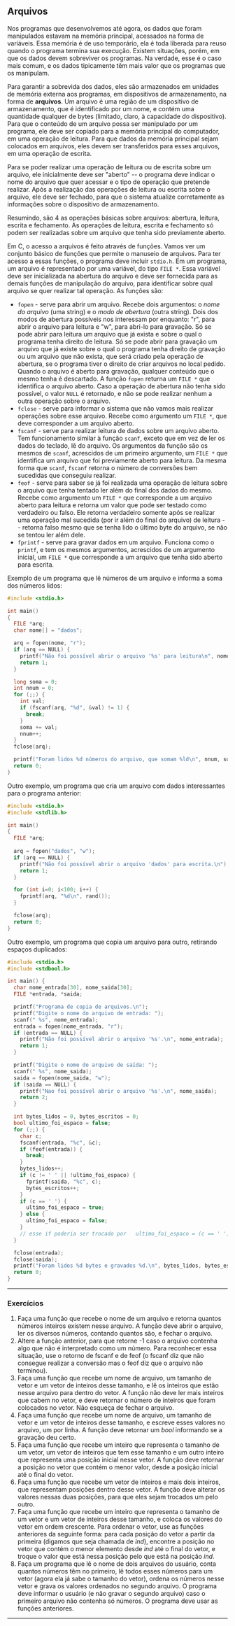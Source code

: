 ## Arquivos

Nos programas que desenvolvemos até agora, os dados que foram manipulados estavam na memória principal, acessados na forma de variáveis.
Essa memória é de uso temporário, ela é toda liberada para reuso quando o programa termina sua execução.
Existem situações, porém, em que os dados devem sobreviver os programas. Na verdade, esse é o caso mais comum, e os dados tipicamente têm mais valor que os programas que os manipulam.

Para garantir a sobrevida dos dados, eles são armazenados em unidades de memória externa aos programas, em dispositivos de armazenamento, na forma de **arquivos**.
Um arquivo é uma região de um dispositivo de armazenamento, que é identificado por um nome, e contém uma quantidade qualquer de bytes (limitado, claro, à capacidade do dispositivo).
Para que o conteúdo de um arquivo possa ser manipulado por um programa, ele deve ser copiado para a memória principal do computador, em uma operação de leitura.
Para que dados da memória principal sejam colocados em arquivos, eles devem ser transferidos para esses arquivos, em uma operação de escrita.

Para se poder realizar uma operação de leitura ou de escrita sobre um arquivo, ele inicialmente deve ser "aberto" -- o programa deve indicar o nome do arquivo que quer acessar e o tipo de operação que pretende realizar.
Após a realização das operações de leitura ou escrita sobre o arquivo, ele deve ser fechado, para que o sistema atualize corretamente as informações sobre o dispositivo de armazenamento.

Resumindo, são 4 as operações básicas sobre arquivos: abertura, leitura, escrita e fechamento. As operações de leitura, escrita e fechamento só podem ser realizadas sobre um arquivo que tenha sido previamente aberto.

Em C, o acesso a arquivos é feito através de funções. 
Vamos ver um conjunto básico de funções que permite o manuseio de arquivos.
Para ter acesso a essas funções, o programa deve incluir `stdio.h`.
Em um programa, um arquivo é representado por uma variável, do tipo `FILE *`.
Essa variável deve ser inicializada na abertura do arquivo e deve ser fornecida para as demais funções de manipulação do arquivo, para identificar sobre qual arquivo se quer realizar tal operação.
As funções são:

- `fopen` - serve para abrir um arquivo. Recebe dois argumentos: o *nome do arquivo* (uma string) e o *modo de abertura* (outra string). Dois dos modos de abertura possíveis nos interessam por enquanto: "r", para abrir o arquivo para leitura e "w", para abri-lo para gravação.
Só se pode abrir para leitura um arquivo que já exista e sobre o qual o programa tenha direito de leitura.
Só se pode abrir para gravação um arquivo que já existe sobre o qual o programa tenha direito de gravação ou um arquivo que não exista, que será criado pela operação de abertura, se o programa tiver o direito de criar arquivos no local pedido.
Quando o arquivo é aberto para gravação, qualquer conteúdo que o mesmo tenha é descartado.
A função `fopen` returna um `FILE *` que identifica o arquivo aberto.
Caso a operação de abertura não tenha sido possível, o valor `NULL` é retornado, e não se pode realizar nenhum a outra operação sobre o arquivo.
- `fclose` - serve para informar o sistema que não vamos mais realizar operações sobre esse arquivo. Recebe como argumento um `FILE *`, que deve corresponder a um arquivo aberto.
- `fscanf` - serve para realizar leitura de dados sobre um arquivo aberto.
Tem funcionamento similar à função `scanf`, exceto que em vez de ler os dados do teclado, lê do arquivo.
Os argumentos da função são os mesmos de `scanf`, acrescidos de um primeiro argumento, um `FILE *` que identifica um arquivo que foi previamente aberto para leitura.
Da mesma forma que `scanf`, `fscanf` retorna o número de conversões bem sucedidas que conseguiu realizar.
- `feof` - serve para saber se já foi realizada uma operação de leitura sobre o arquivo que tenha tentado ler além do final dos dados do mesmo.
Recebe como argumento um `FILE *` que corresponde a um arquivo aberto para leitura e retorna um valor que pode ser testado como verdadeiro ou falso. Ele retorna verdadeiro somente após se realizar uma operação mal sucedida (por ir além do final do arquivo) de leitura -- retorna falso mesmo que se tenha lido o último byte do arquivo, se não se tentou ler além dele.
- `fprintf` - serve para gravar dados em um arquivo.
Funciona como o `printf`, e tem os mesmos argumentos, acrescidos de um argumento inicial, um `FILE *` que corresponde a um arquivo que tenha sido aberto para escrita.

Exemplo de um programa que lê números de um arquivo e informa a soma dos números lidos:

```c
#include <stdio.h>

int main()
{
  FILE *arq;
  char nome[] = "dados";

  arq = fopen(nome, "r");
  if (arq == NULL) {
    printf("Não foi possível abrir o arquivo '%s' para leitura\n", nome);
    return 1;
  }

  long soma = 0;
  int nnum = 0;
  for (;;) {
    int val;
    if (fscanf(arq, "%d", &val) != 1) {
      break;
    }
    soma += val;
    nnum++;
  }
  fclose(arq);

  printf("Foram lidos %d números do arquivo, que somam %ld\n", nnum, soma);
  return 0;
}
```

Outro exemplo, um programa que cria um arquivo com dados interessantes para o programa anterior:
```c
#include <stdio.h>
#include <stdlib.h>

int main()
{
  FILE *arq;
  
  arq = fopen("dados", "w");
  if (arq == NULL) {
    printf("Não foi possível abrir o arquivo 'dados' para escrita.\n");
    return 1;
  }

  for (int i=0; i<100; i++) {
    fprintf(arq, "%d\n", rand());
  }

  fclose(arq);
  return 0;
}
```

Outro exemplo, um programa que copia um arquivo para outro, retirando espaços duplicados:
```c
#include <stdio.h>
#include <stdbool.h>

int main() {
  char nome_entrada[30], nome_saida[30];
  FILE *entrada, *saida;

  printf("Programa de copia de arquivos.\n");
  printf("Digite o nome do arquivo de entrada: ");
  scanf(" %s", nome_entrada);
  entrada = fopen(nome_entrada, "r");
  if (entrada == NULL) {
    printf("Não foi possível abrir o arquivo '%s'.\n", nome_entrada);
    return 1;
  }

  printf("Digite o nome do arquivo de saída: ");
  scanf(" %s", nome_saida);
  saida = fopen(nome_saida, "w");
  if (saida == NULL) {
    printf("Nao foi possível abrir o arquivo '%s'.\n", nome_saida);
    return 2;
  }

  int bytes_lidos = 0, bytes_escritos = 0;
  bool ultimo_foi_espaco = false;
  for (;;) {
    char c;
    fscanf(entrada, "%c", &c);
    if (feof(entrada)) {
      break;
    }
    bytes_lidos++;
    if (c != ' ' || !ultimo_foi_espaco) {
      fprintf(saida, "%c", c);
      bytes_escritos++;
    }
    if (c == ' ') {
      ultimo_foi_espaco = true;
    } else {
      ultimo_foi_espaco = false;
    }
    // esse if poderia ser trocado por   ultimo_foi_espaco = (c == ' ');
  }

  fclose(entrada);
  fclose(saida);
  printf("Foram lidos %d bytes e gravados %d.\n", bytes_lidos, bytes_escritos);
  return 0;
}
```

* * *

### Exercícios

1. Faça uma função que recebe o nome de um arquivo e retorna quantos números inteiros existem nesse arquivo.
A função deve abrir o arquivo, ler os diversos números, contando quantos são, e fechar o arquivo.
1. Altere a função anterior, para que retorne -1 caso o arquivo contenha algo que não é interpretado como um número.
Para reconhecer essa situação, use o retorno de fscanf e de feof (o fscanf diz que não consegue realizar a conversão mas o feof diz que o arquivo não terminou).
1. Faça uma função que recebe um nome de arquivo, um tamanho de vetor e um vetor de inteiros desse tamanho, e lê os inteiros que estão nesse arquivo para dentro do vetor. A função não deve ler mais inteiros que cabem no vetor, e deve retornar o número de inteiros que foram colocados no vetor. Não esqueça de fechar o arquivo.
1. Faça uma função que recebe um nome de arquivo, um tamanho de vetor e um vetor de inteiros desse tamanho, e escreve esses valores no arquivo, um por linha.
A função deve retornar um *bool* informando se a gravação deu certo.
1. Faça uma função que recebe um inteiro que representa o tamanho de um vetor, um vetor de inteiros que tem esse tamanho e um outro inteiro que representa uma posição inicial nesse vetor. A função deve retornar a posição no vetor que contém o menor valor, desde a posição inicial até o final do vetor.
1. Faça uma função que recebe um vetor de inteiros e mais dois inteiros, que representam posições dentro desse vetor. A função deve alterar os valores nessas duas posições, para que eles sejam trocados um pelo outro.
1. Faça uma função que recebe um inteiro que representa o tamanho de um vetor e um vetor de inteiros desse tamanho, e coloca os valores do vetor em ordem crescente. Para ordenar o vetor, use as funções anteriores da seguinte forma: para cada posição do vetor a partir da primeira (digamos que seja chamada de *ind*), encontre a posição no vetor que contém o menor elemento desde *ind* até o final do vetor, e troque o valor que está nessa posição pelo que está na posição *ind*.
1. Faça um programa que lê o nome de dois arquivos do usuário, conta quantos números têm no primeiro, lê todos esses números para um vetor (agora ela já sabe o tamanho do vetor), ordena os números nesse vetor e grava os valores ordenados no segundo arquivo.
O programa deve informar o usuário (e não gravar o segundo arquivo) caso o primeiro arquivo não contenha só números.
O programa deve usar as funções anteriores.

* * *

